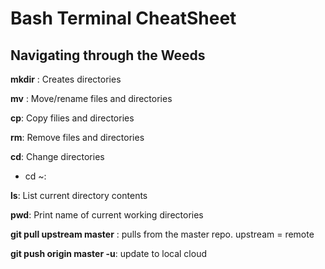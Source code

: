 # Bash Terminal CheatSheet

## Navigating through the Weeds

 
 __mkdir__ : Creates directories
 
 __mv__ : Move/rename files and directories
 
 __cp__: Copy filies and directories
 
 __rm__: Remove files and directories
 
 __cd__: Change directories
 - cd ~: 
                  

 __ls__: List current directory 
 contents
 
 __pwd__: Print name of current working directories

 __git pull upstream master__ : pulls from the master repo. upstream = remote
 
 __git push origin master -u__: update to local cloud 



